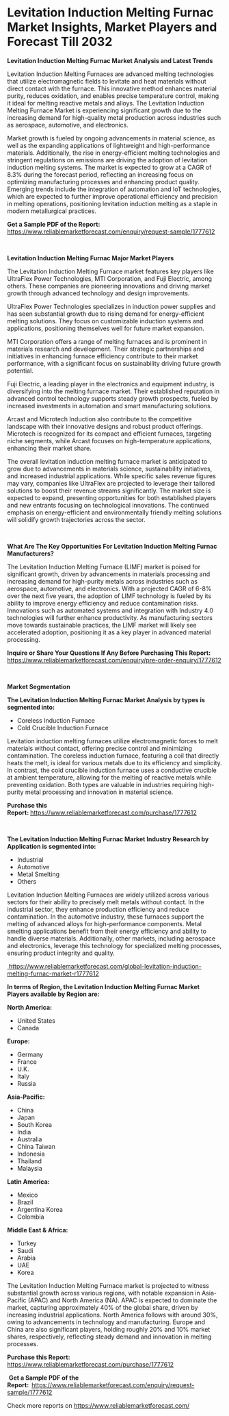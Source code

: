 <p><h1>Levitation Induction Melting Furnac Market Insights, Market Players and Forecast Till 2032</h1></p><p><strong>Levitation Induction Melting Furnac Market Analysis and Latest Trends</strong></p>
<p><p>Levitation Induction Melting Furnaces are advanced melting technologies that utilize electromagnetic fields to levitate and heat materials without direct contact with the furnace. This innovative method enhances material purity, reduces oxidation, and enables precise temperature control, making it ideal for melting reactive metals and alloys. The Levitation Induction Melting Furnace Market is experiencing significant growth due to the increasing demand for high-quality metal production across industries such as aerospace, automotive, and electronics.</p><p>Market growth is fueled by ongoing advancements in material science, as well as the expanding applications of lightweight and high-performance materials. Additionally, the rise in energy-efficient melting technologies and stringent regulations on emissions are driving the adoption of levitation induction melting systems. The market is expected to grow at a CAGR of 8.3% during the forecast period, reflecting an increasing focus on optimizing manufacturing processes and enhancing product quality. Emerging trends include the integration of automation and IoT technologies, which are expected to further improve operational efficiency and precision in melting operations, positioning levitation induction melting as a staple in modern metallurgical practices.</p></p>
<p><strong>Get a Sample PDF of the Report:&nbsp;</strong> <a href="https://www.reliablemarketforecast.com/enquiry/request-sample/1777612?utm_campaign=2808&utm_medium=2&utm_source=Github&utm_content=ia&utm_term=27022025&utm_id=levitation-induction-melting-furnac">https://www.reliablemarketforecast.com/enquiry/request-sample/1777612</a></p>
<p>&nbsp;</p>
<p><strong>Levitation Induction Melting Furnac Major Market Players</strong></p>
<p><p>The Levitation Induction Melting Furnace market features key players like UltraFlex Power Technologies, MTI Corporation, and Fuji Electric, among others. These companies are pioneering innovations and driving market growth through advanced technology and design improvements.</p><p>UltraFlex Power Technologies specializes in induction power supplies and has seen substantial growth due to rising demand for energy-efficient melting solutions. They focus on customizable induction systems and applications, positioning themselves well for future market expansion.</p><p>MTI Corporation offers a range of melting furnaces and is prominent in materials research and development. Their strategic partnerships and initiatives in enhancing furnace efficiency contribute to their market performance, with a significant focus on sustainability driving future growth potential.</p><p>Fuji Electric, a leading player in the electronics and equipment industry, is diversifying into the melting furnace market. Their established reputation in advanced control technology supports steady growth prospects, fueled by increased investments in automation and smart manufacturing solutions.</p><p>Arcast and Microtech Induction also contribute to the competitive landscape with their innovative designs and robust product offerings. Microtech is recognized for its compact and efficient furnaces, targeting niche segments, while Arcast focuses on high-temperature applications, enhancing their market share.</p><p>The overall levitation induction melting furnace market is anticipated to grow due to advancements in materials science, sustainability initiatives, and increased industrial applications. While specific sales revenue figures may vary, companies like UltraFlex are projected to leverage their tailored solutions to boost their revenue streams significantly. The market size is expected to expand, presenting opportunities for both established players and new entrants focusing on technological innovations. The continued emphasis on energy-efficient and environmentally friendly melting solutions will solidify growth trajectories across the sector.</p></p>
<p>&nbsp;</p>
<p><strong>What Are The Key Opportunities For Levitation Induction Melting Furnac Manufacturers?</strong></p>
<p><p>The Levitation Induction Melting Furnace (LIMF) market is poised for significant growth, driven by advancements in materials processing and increasing demand for high-purity metals across industries such as aerospace, automotive, and electronics. With a projected CAGR of 6-8% over the next five years, the adoption of LIMF technology is fueled by its ability to improve energy efficiency and reduce contamination risks. Innovations such as automated systems and integration with Industry 4.0 technologies will further enhance productivity. As manufacturing sectors move towards sustainable practices, the LIMF market will likely see accelerated adoption, positioning it as a key player in advanced material processing.</p></p>
<p><strong>Inquire or Share Your Questions If Any Before Purchasing This Report:</strong> <a href="https://www.reliablemarketforecast.com/enquiry/pre-order-enquiry/1777612?utm_campaign=2808&utm_medium=2&utm_source=Github&utm_content=ia&utm_term=27022025&utm_id=levitation-induction-melting-furnac">https://www.reliablemarketforecast.com/enquiry/pre-order-enquiry/1777612</a></p>
<p>&nbsp;</p>
<p><strong>Market Segmentation</strong></p>
<p><strong>The Levitation Induction Melting Furnac Market Analysis by types is segmented into:</strong></p>
<p><ul><li>Coreless Induction Furnace</li><li>Cold Crucible Induction Furnace</li></ul></p>
<p><p>Levitation induction melting furnaces utilize electromagnetic forces to melt materials without contact, offering precise control and minimizing contamination. The coreless induction furnace, featuring a coil that directly heats the melt, is ideal for various metals due to its efficiency and simplicity. In contrast, the cold crucible induction furnace uses a conductive crucible at ambient temperature, allowing for the melting of reactive metals while preventing oxidation. Both types are valuable in industries requiring high-purity metal processing and innovation in material science.</p></p>
<p><strong>Purchase this Report:&nbsp;</strong><a href="https://www.reliablemarketforecast.com/purchase/1777612?utm_campaign=2808&utm_medium=2&utm_source=Github&utm_content=ia&utm_term=27022025&utm_id=levitation-induction-melting-furnac">https://www.reliablemarketforecast.com/purchase/1777612</a></p>
<p>&nbsp;</p>
<p><strong>The Levitation Induction Melting Furnac Market Industry Research by Application is segmented into:</strong></p>
<p><ul><li>Industrial</li><li>Automotive</li><li>Metal Smelting</li><li>Others</li></ul></p>
<p><p>Levitation Induction Melting Furnaces are widely utilized across various sectors for their ability to precisely melt metals without contact. In the industrial sector, they enhance production efficiency and reduce contamination. In the automotive industry, these furnaces support the melting of advanced alloys for high-performance components. Metal smelting applications benefit from their energy efficiency and ability to handle diverse materials. Additionally, other markets, including aerospace and electronics, leverage this technology for specialized melting processes, ensuring product integrity and quality.</p></p>
<p><a href="https://www.reliablemarketforecast.com/global-levitation-induction-melting-furnac-market-r1777612?utm_campaign=2808&utm_medium=2&utm_source=Github&utm_content=ia&utm_term=27022025&utm_id=levitation-induction-melting-furnac">&nbsp;https://www.reliablemarketforecast.com/global-levitation-induction-melting-furnac-market-r1777612</a></p>
<p><strong>In terms of Region, the Levitation Induction Melting Furnac Market Players available by Region are:</strong></p>
<p>
    <p> <strong> North America: </strong>
        <ul>
            <li>United States</li>
            <li>Canada</li>
        </ul>
        </p> 
    <p> <strong> Europe: </strong>
        <ul>
            <li>Germany</li>
            <li>France</li>
            <li>U.K.</li>
            <li>Italy</li>
            <li>Russia</li>
        </ul>
        </p> 
    <p> <strong> Asia-Pacific: </strong>
        <ul>
            <li>China</li>
            <li>Japan</li>
            <li>South Korea</li>
            <li>India</li>
            <li>Australia</li>
            <li>China Taiwan</li>
            <li>Indonesia</li>
            <li>Thailand</li>
            <li>Malaysia</li>
        </ul>
        </p> 
    <p> <strong> Latin America: </strong>
        <ul>
            <li>Mexico</li>
            <li>Brazil</li>
            <li>Argentina Korea</li>
            <li>Colombia</li>
        </ul>
        </p> 
    <p> <strong> Middle East & Africa: </strong>
        <ul>
            <li>Turkey</li>
            <li>Saudi</li>
            <li>Arabia</li>
            <li>UAE</li>
            <li>Korea</li>
        </ul>
    </p>
    </p>
<p><p>The Levitation Induction Melting Furnace market is projected to witness substantial growth across various regions, with notable expansion in Asia-Pacific (APAC) and North America (NA). APAC is expected to dominate the market, capturing approximately 40% of the global share, driven by increasing industrial applications. North America follows with around 30%, owing to advancements in technology and manufacturing. Europe and China are also significant players, holding roughly 20% and 10% market shares, respectively, reflecting steady demand and innovation in melting processes.</p></p>
<p><strong>Purchase this Report: </strong><a href="https://www.reliablemarketforecast.com/purchase/1777612?utm_campaign=2808&utm_medium=2&utm_source=Github&utm_content=ia&utm_term=27022025&utm_id=levitation-induction-melting-furnac">https://www.reliablemarketforecast.com/purchase/1777612</a></p>
<p>&nbsp;<strong>Get a Sample PDF of the Report:&nbsp;&nbsp;</strong><a href="https://www.reliablemarketforecast.com/enquiry/request-sample/1777612?utm_campaign=2808&utm_medium=2&utm_source=Github&utm_content=ia&utm_term=27022025&utm_id=levitation-induction-melting-furnac">https://www.reliablemarketforecast.com/enquiry/request-sample/1777612</a></p>
<p><strong></strong></p>
<p>Check more reports on <a href="https://www.reliablemarketforecast.com/?utm_campaign=2808&utm_medium=2&utm_source=Github&utm_content=ia&utm_term=27022025&utm_id=levitation-induction-melting-furnac">https://www.reliablemarketforecast.com/</a></p>